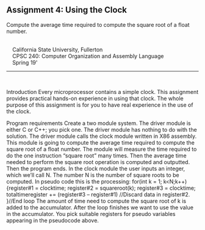 ## Assignment 4: Using the Clock
Compute the average time required to compute the square root of a float number.

<br/>&nbsp;&nbsp;&nbsp;&nbsp;California State University, Fullerton
<br/>&nbsp;&nbsp;&nbsp;&nbsp;CPSC 240: Computer Organization and Assembly Language
<br/>&nbsp;&nbsp;&nbsp;&nbsp;Spring 19'
***
<br/>


Introduction
Every microprocessor contains a simple clock. This assignment provides practical hands-on
experience in using that clock. The whole purpose of this assignment is for you to have real
experience in the use of the clock.

Program requirements
Create a two module system. The driver module is either C or C++; you pick one. The driver
module has nothing to do with the solution.
The driver module calls the clock module written in X86 assembly. This module is going to
compute the average time required to compute the square root of a float number. The module
will measure the time required to do the one instruction “square root” many times. Then the
average time needed to perform the square root operation is computed and outputted. Then the
program ends.
In the clock module the user inputs an integer, which we’ll call N. The number N is the number
of square roots to be computed. In pseudo code this is the processing:
for(int k = 1; k<N;k++)
{register#1 = clocktime;
register#2 = squareroot(k);
register#3 = clocktime;
totaltimeregister += (register#3 – register#1)
//Discard data in register#2.
}//End loop
The amount of time need to compute the square root of k is added to the accumulator. After the
loop finishes we want to use the value in the accumulator.
You pick suitable registers for pseudo variables appearing in the pseudocode above.
